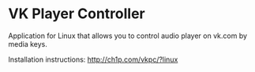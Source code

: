 VK Player Controller
==========

Application for Linux that allows you to control audio player on vk.com by media keys.

Installation instructions: http://ch1p.com/vkpc/?linux
